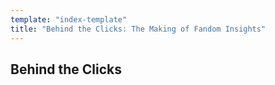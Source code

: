 ```yaml
---
template: "index-template"
title: "Behind the Clicks: The Making of Fandom Insights"
---
```


## Behind the Clicks
<!-- ### The Making of Fandom Insights -->
